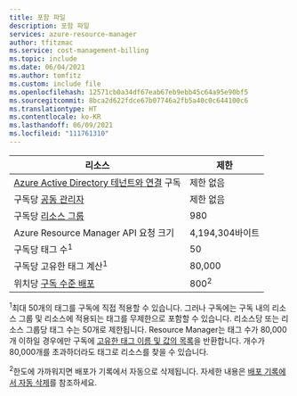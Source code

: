 ```yaml
---
title: 포함 파일
description: 포함 파일
services: azure-resource-manager
author: tfitzmac
ms.service: cost-management-billing
ms.topic: include
ms.date: 06/04/2021
ms.author: tomfitz
ms.custom: include file
ms.openlocfilehash: 12571cb0a34df67eab67eb9ebb45c64a95e90bf5
ms.sourcegitcommit: 8bca2d622fdce67b07746a2fb5a40c0c644100c6
ms.translationtype: HT
ms.contentlocale: ko-KR
ms.lasthandoff: 06/09/2021
ms.locfileid: "111761310"
---
```

| 리소스 | 제한 |
| --- | --- |
| [Azure Active Directory 테넌트와 연결](../articles/active-directory/fundamentals/active-directory-how-subscriptions-associated-directory.md) 구독 | 제한 없음 |
| 구독당 [공동 관리자](../articles/cost-management-billing/manage/add-change-subscription-administrator.md) |제한 없음 |
| 구독당 [리소스 그룹](../articles/azure-resource-manager/management/overview.md) |980 |
| Azure Resource Manager API 요청 크기 |4,194,304바이트 |
| 구독당 태그 수<sup>1</sup> |50 |
| 구독당 고유한 태그 계산<sup>1</sup> | 80,000 |
| 위치당 [구독 수준 배포](../articles/azure-resource-manager/templates/deploy-to-subscription.md) | 800<sup>2</sup> |

<sup>1</sup>최대 50개의 태그를 구독에 직접 적용할 수 있습니다. 그러나 구독에는 구독 내의 리소스 그룹 및 리소스에 적용되는 태그를 무제한으로 포함할 수 있습니다. 리소스당 또는 리소스 그룹당 태그 수는 50개로 제한됩니다. Resource Manager는 태그 수가 80,000개 이하일 경우에만 구독에 [고유한 태그 이름 및 값의 목록](/rest/api/resources/tags)을 반환합니다. 개수가 80,000개를 초과하더라도 태그로 리소스를 찾을 수 있습니다.

<sup>2</sup>한도에 가까워지면 배포가 기록에서 자동으로 삭제됩니다. 자세한 내용은 [배포 기록에서 자동 삭제](../articles/azure-resource-manager/templates/deployment-history-deletions.md)를 참조하세요.